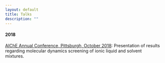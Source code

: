 ```yaml
---
layout: default
title: Talks
description: ""
---
```


<div
style="max-width:1000px;margin-left:auto;margin-right:auto;">

   <!-- 2018 -->
   <!--<div class="hentry post project-batch-title">-->
   <div
   style="font-weight:bolder;">
   <h4>2018</h4>
   </div>

   <!-- AIChE Annual Conference, Pittsburgh 2018 -->
   <div class="entry-summary">
    <p><a class="talk-title"
    href="https://aiche.confex.com/aiche/2018/meetingapp.cgi/Paper/536887"
    target="_blank">AIChE Annual Conference, Pittsburgh, October
    2018</a>: Presentation of results regarding molecular dynamics
    screening of ionic liquid and solvent mixtures.</p>
    </div>

</div>
